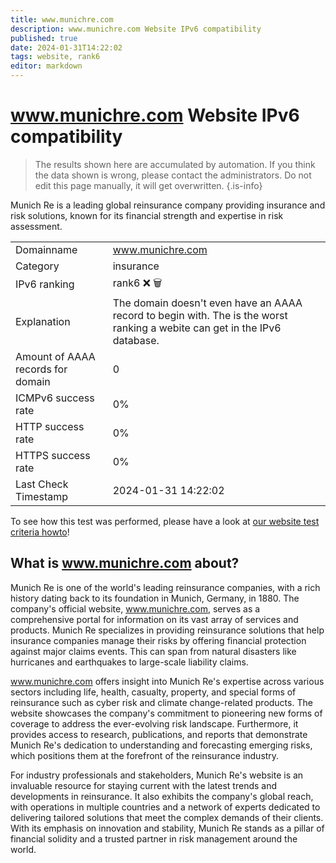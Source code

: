 ```yaml
---
title: www.munichre.com
description: www.munichre.com Website IPv6 compatibility
published: true
date: 2024-01-31T14:22:02
tags: website, rank6
editor: markdown
---
```


# www.munichre.com Website IPv6 compatibility

> The results shown here are accumulated by automation. If you think the data shown is wrong, please contact the administrators. 
> Do not edit this page manually, it will get overwritten.
{.is-info}

Munich Re is a leading global reinsurance company providing insurance and risk solutions, known for its financial strength and expertise in risk assessment.


|   |   |
| - | - |
| Domainname | www.munichre.com
| Category | insurance |
| IPv6 ranking | rank6 :x: :wastebasket: |
| Explanation | The domain doesn't even have an AAAA record to begin with. The is the worst ranking a webite can get in the IPv6 database. |
| Amount of AAAA records for domain | 0 |
| ICMPv6 success rate | 0%|
| HTTP success rate | 0% |
| HTTPS success rate | 0% |
| Last Check Timestamp | 2024-01-31 14:22:02 |

To see how this test was performed, please have a look at [our website test criteria howto](/howto/testcriteria/website)!


## What is www.munichre.com about?
Munich Re is one of the world's leading reinsurance companies, with a rich history dating back to its foundation in Munich, Germany, in 1880. The company's official website, www.munichre.com, serves as a comprehensive portal for information on its vast array of services and products. Munich Re specializes in providing reinsurance solutions that help insurance companies manage their risks by offering financial protection against major claims events. This can span from natural disasters like hurricanes and earthquakes to large-scale liability claims.

www.munichre.com offers insight into Munich Re's expertise across various sectors including life, health, casualty, property, and special forms of reinsurance such as cyber risk and climate change-related products. The website showcases the company's commitment to pioneering new forms of coverage to address the ever-evolving risk landscape. Furthermore, it provides access to research, publications, and reports that demonstrate Munich Re's dedication to understanding and forecasting emerging risks, which positions them at the forefront of the reinsurance industry.

For industry professionals and stakeholders, Munich Re's website is an invaluable resource for staying current with the latest trends and developments in reinsurance. It also exhibits the company's global reach, with operations in multiple countries and a network of experts dedicated to delivering tailored solutions that meet the complex demands of their clients. With its emphasis on innovation and stability, Munich Re stands as a pillar of financial solidity and a trusted partner in risk management around the world.


